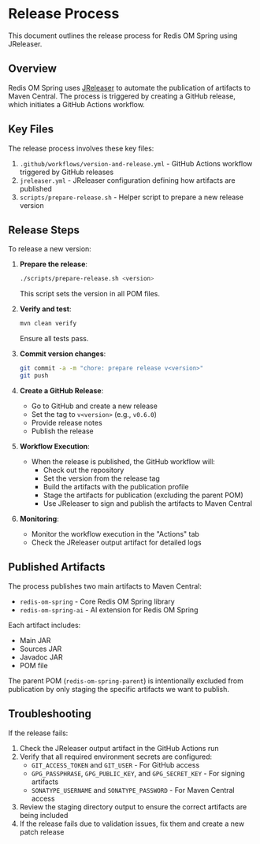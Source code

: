# Release Process

This document outlines the release process for Redis OM Spring using JReleaser.

## Overview

Redis OM Spring uses [JReleaser](https://jreleaser.org/) to automate the publication of artifacts to Maven Central. The process is triggered by creating a GitHub release, which initiates a GitHub Actions workflow.

## Key Files

The release process involves these key files:

1. `.github/workflows/version-and-release.yml` - GitHub Actions workflow triggered by GitHub releases
2. `jreleaser.yml` - JReleaser configuration defining how artifacts are published
3. `scripts/prepare-release.sh` - Helper script to prepare a new release version

## Release Steps

To release a new version:

1. **Prepare the release**:
   ```bash
   ./scripts/prepare-release.sh <version>
   ```
   This script sets the version in all POM files.

2. **Verify and test**:
   ```bash
   mvn clean verify
   ```
   Ensure all tests pass.

3. **Commit version changes**:
   ```bash
   git commit -a -m "chore: prepare release v<version>"
   git push
   ```

4. **Create a GitHub Release**:
   - Go to GitHub and create a new release
   - Set the tag to `v<version>` (e.g., `v0.6.0`)
   - Provide release notes
   - Publish the release

5. **Workflow Execution**:
   - When the release is published, the GitHub workflow will:
     - Check out the repository
     - Set the version from the release tag
     - Build the artifacts with the publication profile
     - Stage the artifacts for publication (excluding the parent POM)
     - Use JReleaser to sign and publish the artifacts to Maven Central
   
6. **Monitoring**:
   - Monitor the workflow execution in the "Actions" tab
   - Check the JReleaser output artifact for detailed logs

## Published Artifacts

The process publishes two main artifacts to Maven Central:

- `redis-om-spring` - Core Redis OM Spring library
- `redis-om-spring-ai` - AI extension for Redis OM Spring

Each artifact includes:
- Main JAR
- Sources JAR
- Javadoc JAR
- POM file

The parent POM (`redis-om-spring-parent`) is intentionally excluded from publication by only staging the specific artifacts we want to publish.

## Troubleshooting

If the release fails:

1. Check the JReleaser output artifact in the GitHub Actions run
2. Verify that all required environment secrets are configured:
   - `GIT_ACCESS_TOKEN` and `GIT_USER` - For GitHub access
   - `GPG_PASSPHRASE`, `GPG_PUBLIC_KEY`, and `GPG_SECRET_KEY` - For signing artifacts
   - `SONATYPE_USERNAME` and `SONATYPE_PASSWORD` - For Maven Central access
3. Review the staging directory output to ensure the correct artifacts are being included
4. If the release fails due to validation issues, fix them and create a new patch release